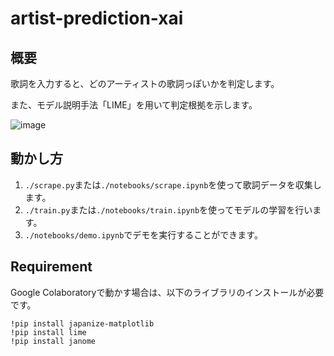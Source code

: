 # artist-prediction-xai

## 概要

歌詞を入力すると、どのアーティストの歌詞っぽいかを判定します。

また、モデル説明手法「LIME」を用いて判定根拠を示します。

![image](https://github.com/matsuda-tkm/artist-prediction-xai/assets/101240248/5ad6c0cd-ecb6-4f22-9be9-23fc544d468b)

## 動かし方

1. `./scrape.py`または`./notebooks/scrape.ipynb`を使って歌詞データを収集します。
2. `./train.py`または`./notebooks/train.ipynb`を使ってモデルの学習を行います。
3. `./notebooks/demo.ipynb`でデモを実行することができます。

## Requirement
Google Colaboratoryで動かす場合は、以下のライブラリのインストールが必要です。
```
!pip install japanize-matplotlib
!pip install lime
!pip install janome
```